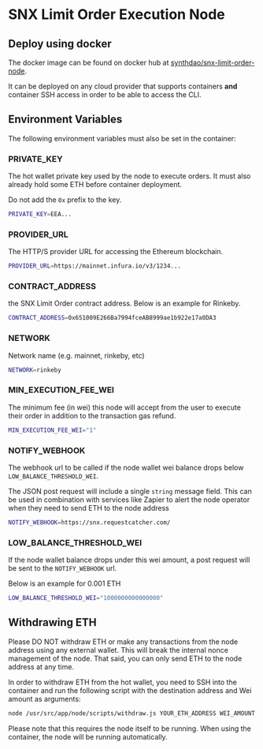 # SNX Limit Order Execution Node

## Deploy using docker

The docker image can be found on docker hub at [synthdao/snx-limit-order-node](https://hub.docker.com/r/synthdao/snx-limit-order-node).

It can be deployed on any cloud provider that supports containers **and** container SSH access in order to be able to access the CLI. 


## Environment Variables
The following environment variables must also be set in the container:

### PRIVATE_KEY
The hot wallet private key used by the node to execute orders.
It must also already hold some ETH before container deployment. 

Do not add the `0x` prefix to the key.
```sh
PRIVATE_KEY=EEA...
```

### PROVIDER_URL
The HTTP/S provider URL for accessing the Ethereum blockchain.
```sh
PROVIDER_URL=https://mainnet.infura.io/v3/1234...
```

### CONTRACT_ADDRESS
the SNX Limit Order contract address.
Below is an example for Rinkeby.
```sh
CONTRACT_ADDRESS=0x651009E266Ba7994fceAB8999ae1b922e17a0DA3
```

### NETWORK
Network name (e.g. mainnet, rinkeby, etc)

```sh
NETWORK=rinkeby
```

### MIN_EXECUTION_FEE_WEI
The minimum fee (in wei) this node will accept from the user to execute their order in addition to the transaction gas refund.
```sh
MIN_EXECUTION_FEE_WEI="1"
```

### NOTIFY_WEBHOOK
The webhook url to be called if the node wallet wei balance drops below `LOW_BALANCE_THRESHOLD_WEI`.

The JSON post request will include a single `string` message field. This can be used in combination with services like Zapier to alert the node operator when they need to send ETH to the node address

```sh
NOTIFY_WEBHOOK=https://snx.requestcatcher.com/
```

### LOW_BALANCE_THRESHOLD_WEI
If the node wallet balance drops under this wei amount, a post request will be sent to the `NOTIFY_WEBHOOK` url.

Below is an example for 0.001 ETH
```sh
LOW_BALANCE_THRESHOLD_WEI="1000000000000000"
```

## Withdrawing ETH

Please DO NOT withdraw ETH or make any transactions from the node address using any external wallet. This will break the internal nonce management of the node. That said, you can only send ETH to the node address at any time.

In order to withdraw ETH from the hot wallet, you need to SSH into the container and run the following script with the destination address and Wei amount as arguments:
```sh
node /usr/src/app/node/scripts/withdraw.js YOUR_ETH_ADDRESS WEI_AMOUNT
```
Please note that this requires the node itself to be running. When using the container, the node will be running automatically.
